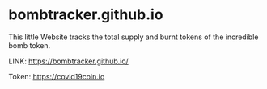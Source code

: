 # bombtracker.github.io
This little Website tracks the total supply and burnt tokens of the incredible bomb token.

LINK: https://bombtracker.github.io/

Token: https://covid19coin.io
